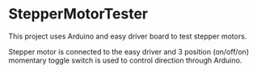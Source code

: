 # StepperMotorTester
This project uses Arduino and easy driver board to test stepper motors.

Stepper motor is connected to the easy driver and 3 position (on/off/on) momentary toggle switch is used to control direction through Arduino.
